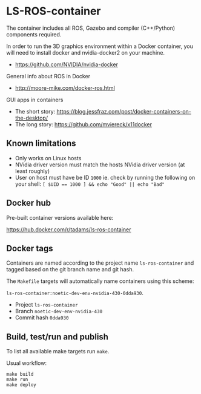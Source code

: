 # LS-ROS-container

The container includes all ROS, Gazebo and compiler (C++/Python) components required.

In order to run the 3D graphics environment within a Docker container,
you will need to install docker and nvidia-docker2 on your machine.

- https://github.com/NVIDIA/nvidia-docker

General info about ROS in Docker

- http://moore-mike.com/docker-ros.html

GUI apps in containers

- The short story: https://blog.jessfraz.com/post/docker-containers-on-the-desktop/
- The long story: https://github.com/mviereck/x11docker

Known limitations
---

- Only works on Linux hosts
- NVidia driver version must match the hosts NVidia driver version (at least roughly)
- User on host must have be ID `1000` ie. check by running the following on your shell: ``[ $UID == 1000 ] && echo "Good" || echo "Bad"``

Docker hub
---

Pre-built container versions available here:

https://hub.docker.com/r/tadams/ls-ros-container

Docker tags
---

Containers are named according to the project name `ls-ros-container` and tagged based on the
git branch name and git hash.

The `Makefile` targets will automatically name containers using this scheme:

`ls-ros-container:noetic-dev-env-nvidia-430-0dda930`.
- Project `ls-ros-container`
- Branch `noetic-dev-env-nvidia-430`
- Commit hash `0dda930`

Build, test/run and publish
---

To list all available make targets run `make`.

Usual workflow:

```
make build
make run
make deploy
```

